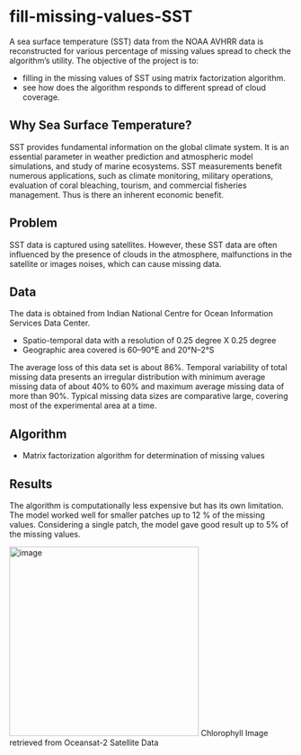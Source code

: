 # fill-missing-values-SST
A sea surface temperature (SST) data from the NOAA AVHRR data is reconstructed for various percentage of missing values spread to check the algorithm’s utility. The objective of the project is to:
* filling in the missing values of SST using matrix factorization algorithm.
* see how does the algorithm responds to different spread of cloud coverage. 

## Why Sea Surface Temperature?
SST provides fundamental information on the global climate system. It is an essential parameter in weather prediction and atmospheric model simulations, and study of marine ecosystems. SST measurements benefit numerous applications, such as climate monitoring, military operations, evaluation of coral bleaching, tourism, and commercial fisheries management. Thus is there an inherent economic benefit. 

## Problem
SST data is captured using satellites. However, these SST data are often influenced by the presence of clouds in the atmosphere, malfunctions in the satellite or images noises, which can cause missing data.

## Data

The data is obtained from Indian National Centre for Ocean Information Services Data Center.

* Spatio-temporal data with a resolution of  0.25 degree X 0.25 degree
* Geographic area covered is 60–90°E and 20°N–2°S

The average loss of this data set is about 86%. Temporal variability of total missing data presents an irregular distribution with minimum average missing data of about 40% to 60% and maximum average missing data of more than 90%. Typical missing data sizes are comparative large, covering most of the experimental area at a time.


## Algorithm
* Matrix factorization algorithm for determination of missing values

## Results
The algorithm is computationally less expensive but has its own limitation. The model worked well for smaller patches up to 12 % of the missing values. Considering a single patch, the model gave good result up to 5% of the missing values.


<img width="337" alt="image" src="https://user-images.githubusercontent.com/12899164/233885048-c414854c-3cc8-4076-b55e-97be7c779f73.png">
Chlorophyll Image retrieved from Oceansat-2 Satellite Data


